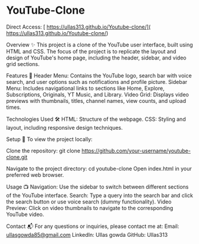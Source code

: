 # YouTube-Clone

Direct Access:
[ https://ullas313.github.io/Youtube-clone/]( https://ullas313.github.io/Youtube-clone/)

Overview ✨
This project is a clone of the YouTube user interface, built using HTML and CSS. The focus of the project is to replicate the layout and design of YouTube's home page, including the header, sidebar, and video grid sections.

Features 🎨
Header Menu: Contains the YouTube logo, search bar with voice search, and user options such as notifications and profile picture.
Sidebar Menu: Includes navigational links to sections like Home, Explore, Subscriptions, Originals, YT Music, and Library.
Video Grid: Displays video previews with thumbnails, titles, channel names, view counts, and upload times.

Technologies Used 🛠️
HTML: Structure of the webpage.
CSS: Styling and layout, including responsive design techniques.

Setup 🚀
To view the project locally:

Clone the repository:
git clone https://github.com/your-username/youtube-clone.git

Navigate to the project directory:
cd youtube-clone
Open index.html in your preferred web browser.

Usage 📺
Navigation: Use the sidebar to switch between different sections of the YouTube interface.
Search: Type a query into the search bar and click the search button or use voice search (dummy functionality).
Video Preview: Click on video thumbnails to navigate to the corresponding YouTube video.

Contact 📬
For any questions or inquiries, please contact me at:
Email: ullasgowda85@gmail.com
LinkedIn: Ullas gowda
GitHub: Ullas313
